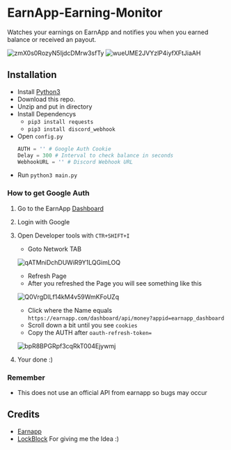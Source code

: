 # EarnApp-Earning-Monitor
Watches your earnings on EarnApp and notifies you when you earned balance or received an payout.

![zmX0s0RozyN5IjdcDMrw3sfTy](https://user-images.githubusercontent.com/65712074/140638993-09a3645e-3c4b-48b1-b139-ee2c1387c79e.png)
![wueUME2JVYzlP4iyfXFtJiaAH](https://user-images.githubusercontent.com/65712074/140639093-7925bb31-52b7-42c1-81a5-0a3ce755438b.png)


## Installation

- Install [Python3](https://www.python.org/downloads/)
- Download this repo.
- Unzip and put in directory
- Install Dependencys
  * `pip3 install requests`
  * `pip3 install discord_webhook`
- Open `config.py`
  ```py
  AUTH = '' # Google Auth Cookie
  Delay = 300 # Interval to check balance in seconds
  WebhookURL = '' # Discord Webhook URL
  ```
- Run `python3 main.py`

### How to get Google Auth
1) Go to the EarnApp [Dashboard](https://earnapp.com/dashboard/)
2) Login with Google
3) Open Developer tools with `CTR+SHIFT+I`
   * Goto Network TAB
   
   ![qATMniDchDUWiR9Y1LQGimLOQ](https://user-images.githubusercontent.com/65712074/140639251-a6be881d-b394-4fc3-a7e5-2543e80320bb.png)
   
   * Refresh Page
   * After you refreshed the Page you will see something like this
   
   ![Q0VrgDlLf14kM4v59WmKFoUZq](https://user-images.githubusercontent.com/65712074/140639334-c5f7dfe1-0600-4e01-99f0-f08db0d1489c.png)

   * Click where the Name equals `https://earnapp.com/dashboard/api/money?appid=earnapp_dashboard`
   * Scroll down a bit until you see `cookies`
   * Copy the AUTH after `oauth-refresh-token=`
   
   ![bpR8BPGRpf3cqRkT004Ejywmj](https://user-images.githubusercontent.com/65712074/140639500-01b4aa40-91bf-48eb-a4af-a45a4b615d4d.png)
4) Your done :)

### Remember
  * This does not use an official API from earnapp so bugs may occur

## Credits
- [Earnapp](https://earnapp.com/)
- [LockBlock](https://github.com/LockBlock-dev/) For giving me the Idea :)
